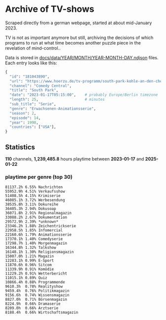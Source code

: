 # Archive of TV-shows

Scraped directly from a german webpage, started at about mid-January 2023.

TV is not as important anymore but still, archiving the decisions of which programs to run at what time
becomes another puzzle piece in the revelation of mind-control.. 

Data is stored in [docs/data/YEAR/MONTH/YEAR-MONTH-DAY.ndjson](docs/data/) files. 
Each entry looks like this:

```python
{
  "id": "181043890", 
  "url": "https://www.hoerzu.de/tv-programm/south-park-kohle-an-den-chefkoch/bid_181043890/", 
  "channel": "Comedy Central", 
  "title": "South Park", 
  "date": "2023-01-17T05:15:00",    # probably Europe/Berlin timezone 
  "length": 25,                     # minutes 
  "sub_title": "Serie", 
  "genre": "Erwachsenen-Animationsserie", 
  "season": 2, 
  "episode": 14, 
  "year": 1998, 
  "countries": ["USA"],
}
```

## Statistics

**110** channels, **1,239,485.8** hours playtime between **2023-01-17** and **2025-01-22**


### playtime per genre (top 30)

    81137.2h 6.55% Nachrichten
    55952.9h 4.51% Verkaufsshow
    51408.5h 4.15% Krimiserie
    46085.1h 3.72% Werbesendung
    38535.8h 3.11% Dokureihe
    36405.3h 2.94% Dokusoap
    36071.8h 2.91% Regionalmagazin
    33088.2h 2.67% Dokumentation
    29572.9h 2.39% *unknown*
    23346.2h 1.88% Zeichentrickserie
    22958.5h 1.85% Infomercial
    22160.6h 1.79% Animationsserie
    17370.1h 1.40% Comedyserie
    17298.7h 1.40% Morgenmagazin
    16344.8h 1.32% Talkshow
    16148.1h 1.30% Religionsmagazin
    15007.0h 1.21% Magazin
    12283.1h 0.99% E-Sport
    11870.6h 0.96% Sitcom
    11339.9h 0.91% Komödie
    11229.2h 0.91% Wetterbericht
    11015.1h 0.89% Quiz
    10866.4h 0.88% Programmende
    9610.3h  0.78% Realityshow
    9459.4h  0.76% Politikmagazin
    9156.6h  0.74% Wissensmagazin
    8827.0h  0.71% Börsenmagazin
    8224.9h  0.66% Dramaserie
    8209.0h  0.66% Arztserie
    8188.4h  0.66% Wirtschaftsmagazin
